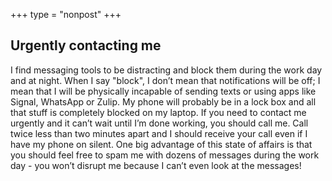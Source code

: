 +++
type = "nonpost"
+++

## Urgently contacting me

I find messaging tools to be distracting and block them during the work day and at night. When I say "block", I don’t mean that notifications will be off; I mean that I will be physically incapable of sending texts or using apps like Signal, WhatsApp or Zulip. My phone will probably be in a lock box and all that stuff is completely blocked on my laptop. If you need to contact me urgently and it can’t wait until I’m done working, you should call me. Call twice less than two minutes apart and I should receive your call even if I have my phone on silent. One big advantage of this state of affairs is that you should feel free to spam me with dozens of messages during the work day - you won’t disrupt me because I can’t even look at the messages! 